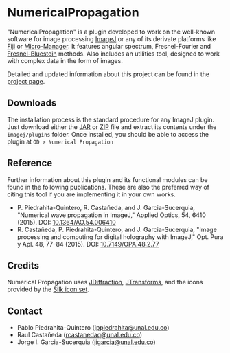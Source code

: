 # NumericalPropagation
"NumericalPropagation" is a plugin developed to work on the well-known software for image processing [ImageJ](https://imagej.net/) or any of its derivate platforms like [Fiji](https://fiji.sc/) or [Micro-Manager](https://micro-manager.org/). It features angular spectrum, Fresnel-Fourier and [Fresnel-Bluestein](http://dx.doi.org/10.1364/AO.49.006430) methods. Also includes an utilities tool, designed to work with complex data in the form of images.

Detailed and updated information about this project can be found in the [project page](https://unal-optodigital.github.io/NumericalPropagation/).

## Downloads
The installation process is the standard procedure for any ImageJ plugin. Just download either the [JAR](https://drive.google.com/file/d/1d1QIMhcpc1RHiRK99si26sKQuTEDmbkc/view?usp=sharing) or [ZIP](https://drive.google.com/file/d/1tPDTYTA0ZU-KxoOeXGL02f5mCC9UIaoC/view?usp=sharing) file and extract its contents under the `imagej/plugins` folder. Once installed, you should be able to access the plugin at `OD > Numerical Propagation`

## Reference
Further information about this plugin and its functional modules can be found in the following publications. These are also the preferred way of citing this tool if you are implementing it in your own works.
- P. Piedrahita-Quintero, R. Castañeda, and J. Garcia-Sucerquia, "Numerical wave propagation in ImageJ," Applied Optics, 54, 6410 (2015). DOI: [10.1364/AO.54.006410](http://dx.doi.org/10.1364/AO.54.006410)
- R. Castañeda, P. Piedrahita-Quintero, and J. Garcia-Sucerquia, "Image processing and computing for digital holography with ImageJ," Opt. Pura y Apl. 48, 77–84 (2015). DOI: [10.7149/OPA.48.2.77](http://dx.doi.org/10.7149/OPA.48.2.77)

## Credits
Numerical Propagation uses [JDiffraction](https://unal-optodigital.github.io/JDiffraction/), [JTransforms](https://sites.google.com/site/piotrwendykier/software/jtransforms), and the icons provided by the [Silk icon set](http://www.famfamfam.com/lab/icons/silk/).

## Contact
- Pablo Piedrahita-Quintero ([jppiedrahita@unal.edu.co](mailto:jppiedrahita@unal.edu.co))
- Raul Castañeda ([rcastanedaq@unal.edu.co](mailto:rcastanedaq@unal.edu.co))
- Jorge I. Garcia-Sucerquia ([jigarcia@unal.edu.co](mailto:jigarcia@unal.edu.co))
